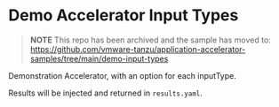 # Demo Accelerator Input Types

> **NOTE** This repo has been archived and the sample has moved to:  
> https://github.com/vmware-tanzu/application-accelerator-samples/tree/main/demo-input-types

Demonstration Accelerator, with an option for each inputType.

Results will be injected and returned in `results.yaml`.
